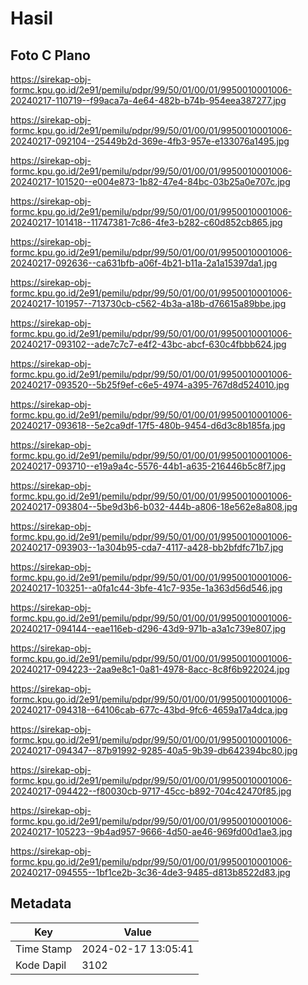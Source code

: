 # Hasil

## Foto C Plano

https://sirekap-obj-formc.kpu.go.id/2e91/pemilu/pdpr/99/50/01/00/01/9950010001006-20240217-110719--f99aca7a-4e64-482b-b74b-954eea387277.jpg

https://sirekap-obj-formc.kpu.go.id/2e91/pemilu/pdpr/99/50/01/00/01/9950010001006-20240217-092104--25449b2d-369e-4fb3-957e-e133076a1495.jpg

https://sirekap-obj-formc.kpu.go.id/2e91/pemilu/pdpr/99/50/01/00/01/9950010001006-20240217-101520--e004e873-1b82-47e4-84bc-03b25a0e707c.jpg

https://sirekap-obj-formc.kpu.go.id/2e91/pemilu/pdpr/99/50/01/00/01/9950010001006-20240217-101418--11747381-7c86-4fe3-b282-c60d852cb865.jpg

https://sirekap-obj-formc.kpu.go.id/2e91/pemilu/pdpr/99/50/01/00/01/9950010001006-20240217-092636--ca631bfb-a06f-4b21-b11a-2a1a15397da1.jpg

https://sirekap-obj-formc.kpu.go.id/2e91/pemilu/pdpr/99/50/01/00/01/9950010001006-20240217-101957--713730cb-c562-4b3a-a18b-d76615a89bbe.jpg

https://sirekap-obj-formc.kpu.go.id/2e91/pemilu/pdpr/99/50/01/00/01/9950010001006-20240217-093102--ade7c7c7-e4f2-43bc-abcf-630c4fbbb624.jpg

https://sirekap-obj-formc.kpu.go.id/2e91/pemilu/pdpr/99/50/01/00/01/9950010001006-20240217-093520--5b25f9ef-c6e5-4974-a395-767d8d524010.jpg

https://sirekap-obj-formc.kpu.go.id/2e91/pemilu/pdpr/99/50/01/00/01/9950010001006-20240217-093618--5e2ca9df-17f5-480b-9454-d6d3c8b185fa.jpg

https://sirekap-obj-formc.kpu.go.id/2e91/pemilu/pdpr/99/50/01/00/01/9950010001006-20240217-093710--e19a9a4c-5576-44b1-a635-216446b5c8f7.jpg

https://sirekap-obj-formc.kpu.go.id/2e91/pemilu/pdpr/99/50/01/00/01/9950010001006-20240217-093804--5be9d3b6-b032-444b-a806-18e562e8a808.jpg

https://sirekap-obj-formc.kpu.go.id/2e91/pemilu/pdpr/99/50/01/00/01/9950010001006-20240217-093903--1a304b95-cda7-4117-a428-bb2bfdfc71b7.jpg

https://sirekap-obj-formc.kpu.go.id/2e91/pemilu/pdpr/99/50/01/00/01/9950010001006-20240217-103251--a0fa1c44-3bfe-41c7-935e-1a363d56d546.jpg

https://sirekap-obj-formc.kpu.go.id/2e91/pemilu/pdpr/99/50/01/00/01/9950010001006-20240217-094144--eae116eb-d296-43d9-971b-a3a1c739e807.jpg

https://sirekap-obj-formc.kpu.go.id/2e91/pemilu/pdpr/99/50/01/00/01/9950010001006-20240217-094223--2aa9e8c1-0a81-4978-8acc-8c8f6b922024.jpg

https://sirekap-obj-formc.kpu.go.id/2e91/pemilu/pdpr/99/50/01/00/01/9950010001006-20240217-094318--64106cab-677c-43bd-9fc6-4659a17a4dca.jpg

https://sirekap-obj-formc.kpu.go.id/2e91/pemilu/pdpr/99/50/01/00/01/9950010001006-20240217-094347--87b91992-9285-40a5-9b39-db642394bc80.jpg

https://sirekap-obj-formc.kpu.go.id/2e91/pemilu/pdpr/99/50/01/00/01/9950010001006-20240217-094422--f80030cb-9717-45cc-b892-704c42470f85.jpg

https://sirekap-obj-formc.kpu.go.id/2e91/pemilu/pdpr/99/50/01/00/01/9950010001006-20240217-105223--9b4ad957-9666-4d50-ae46-969fd00d1ae3.jpg

https://sirekap-obj-formc.kpu.go.id/2e91/pemilu/pdpr/99/50/01/00/01/9950010001006-20240217-094555--1bf1ce2b-3c36-4de3-9485-d813b8522d83.jpg


## Metadata

| Key        | Value               |
| ---------- | ------------------- |
| Time Stamp | 2024-02-17 13:05:41 |
| Kode Dapil | 3102                |



